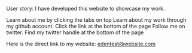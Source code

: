 User story:
I have developed this website to showcase my work.

Learn about me by clicking the tabs on top
Learn about my work through my github account. Click the link at the bottom of the page 
Follow me on twitter. Find my twitter handle at the bottom of the page

Here is the direct link to my website: edentest@website.com
